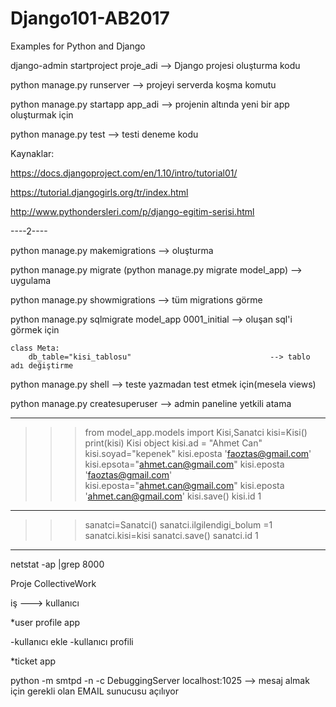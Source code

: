 # Django101-AB2017
Examples for Python and Django 

django-admin startproject proje_adi --> Django projesi oluşturma kodu

python manage.py runserver --> projeyi serverda koşma komutu

python manage.py startapp app_adi --> projenin altında yeni bir app oluşturmak için

python manage.py test --> testi deneme kodu

Kaynaklar:

https://docs.djangoproject.com/en/1.10/intro/tutorial01/

https://tutorial.djangogirls.org/tr/index.html

http://www.pythondersleri.com/p/django-egitim-serisi.html



----2----




python manage.py makemigrations                               --> oluşturma

python manage.py migrate (python manage.py migrate model_app) --> uygulama

python manage.py showmigrations --> tüm migrations görme

python manage.py sqlmigrate model_app 0001_initial            --> oluşan sql'i görmek için

    class Meta:
        db_table="kisi_tablosu"                               --> tablo adı değiştirme


python manage.py shell                                        --> teste yazmadan test etmek için(mesela views)

python manage.py createsuperuser                              --> admin paneline yetkili atama

**********

>>> from model_app.models import Kisi,Sanatci
>>> kisi=Kisi()
>>> print(kisi)
Kisi object
>>> kisi.ad = "Ahmet Can"
>>> kisi.soyad="kepenek"
>>> kisi.eposta
'faoztas@gmail.com'
>>> kisi.epsota="ahmet.can@gmail.com"
>>> kisi.eposta
'faoztas@gmail.com'
>>> kisi.eposta="ahmet.can@gmail.com"
>>> kisi.eposta
'ahmet.can@gmail.com'
>>> kisi.save()
>>> kisi.id
1

--------------------

>>> sanatci=Sanatci()
>>> sanatci.ilgilendigi_bolum =1
>>> sanatci.kisi=kisi
>>> sanatci.save()
>>> sanatci.id
1


***************



netstat -ap |grep 8000










Proje CollectiveWork

iş ---> kullanıcı

*user profile app

-kullanıcı ekle
-kullanıcı profili

*ticket app


python -m smtpd -n -c DebuggingServer localhost:1025 --> mesaj almak için gerekli olan EMAIL sunucusu açılıyor

